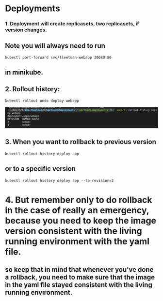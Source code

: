 # Deployments
### 1. Deployment will create replicasets, two replicasets, if version changes.


## Note you will always need to run 
```
kubectl port-forward svc/fleetman-webapp 30080:80
```
## in minikube.


## 2. Rollout history:

```
kubectl rollout undo deploy webapp
```

![Alt text](image.png)

## 3. When you want to rollback to previous version

```
kubectl rollout history deploy app
```

## or to a specific version

```
kubectl rollout history deploy app --to-revision=2
```


# 4. But remember only to do rollback in the case of really an emergency, because you need to keep the image version consistent with the living running environment with the yaml file. 

## so keep that in mind that whenever you've done a rollback, you need to make sure that the image in the yaml file stayed consistent with the living running environment.
